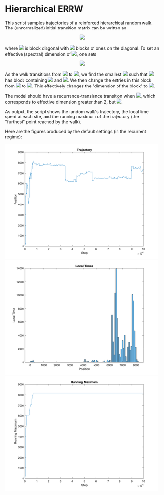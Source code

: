 # Hierarchical ERRW
This script samples trajectories of a reinforced hierarchical random walk. The (unnormalized) initial transition matrix can be written as

<p align="center">
<img src="https://render.githubusercontent.com/render/math?math=\large \displaystyle P = \sum_r p_r L_r,">
</p>

where <img src="https://render.githubusercontent.com/render/math?math=L_r"> is block diagonal with <img src="https://render.githubusercontent.com/render/math?math=2^r \cdot 2^r"> blocks of ones on the diagonal. To set an effective (spectral) dimension of <img src="https://render.githubusercontent.com/render/math?math=D">, one sets

<p align="center">
<img src="https://render.githubusercontent.com/render/math?math=\large \displaystyle p_r = 2^{-(1 %2B C)r}, \qquad C = 2/D.">
</p>

As the walk transitions from <img src="https://render.githubusercontent.com/render/math?math=x"> to <img src="https://render.githubusercontent.com/render/math?math=y">, we find the smallest <img src="https://render.githubusercontent.com/render/math?math=r"> such that <img src="https://render.githubusercontent.com/render/math?math=L_r"> has block containing <img src="https://render.githubusercontent.com/render/math?math=x"> and <img src="https://render.githubusercontent.com/render/math?math=y">. We then change the entries in this block from <img src="https://render.githubusercontent.com/render/math?math=1"> to <img src="https://render.githubusercontent.com/render/math?math=2^{(C- C_2)r}">. This effectively changes the "dimension of the block" to <img src="https://render.githubusercontent.com/render/math?math=D_2 = 2/C_2">.

The model should have a recurrence-transience transition when <img src="https://render.githubusercontent.com/render/math?math=C \le 1">, which corresponds to effective dimension greater than 2, but <img src="https://render.githubusercontent.com/render/math?math=C_2 \geq 1">.

As output, the script shows the random walk's trajectory, the local time spent at each site, and the running maximum of the trajectory (the "furthest" point reached by the walk).

Here are the figures produced by the default settings (in the recurrent regime):

<img src="Trajectory.png" alt="Trajectory" width="500">

<img src="LocalTimes.png" alt="Local Times" width="500">

<img src="RunningMax.png" alt="Running Maximum" width="500">
